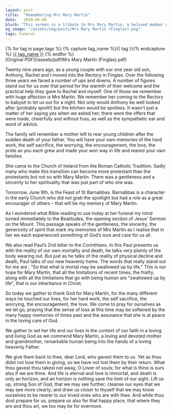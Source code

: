 ```yaml
---
layout: post
title:  "Remembering Mrs Mary Martin"
date:   2010-06-08
blurb: "This sermon is a tribute to Mrs Mary Martin, a beloved member of the Finglas community. It highlights her selflessness, hard work, and spiritual sincerity. The sermon also draws parallels between Mrs Martin's life and the teachings of the Beatitudes, emphasizing her embodiment of God's love and care."
og_image: "/assets/img/posts/Mrs Mary Martin (Finglas).png"
tags: Funeral
---    
```

<div class="tag-pills">
  {% for tag in page.tags %}
    {% capture tag_name %}{{ tag }}{% endcapture %}
    <a href="{{ site.baseurl }}/tag/{{ tag_name }}" class="tag-pill">{{ tag_name }}</a>
  {% endfor %}
</div>
[Original PDF](/assets/pdf/Mrs Mary Martin (Finglas).pdf)

Twenty nine years ago, as a young couple with our one year old son, Anthony, Rachel and I moved into the Rectory in Finglas. Over the following three years we faced a number of ups and downs. A number of figures stand out for us over that period for the warmth of their welcome and the practical help they gave to Rachel and myself. One of those we remember with huge affection is Mrs Martin. We remember her coming to the Rectory to babysit to let us out for a night. Not only would Anthony be well looked after (probably spoilt!) but the kitchen would be spotless. It wasn’t just a matter of her saying yes when we asked her; there were the offers that were made, cheerfully and without fuss, as well as the sympathetic ear and word of advice.

The family will remember a mother left to rear young children after the sudden death of your father. You will have your own memories of the hard work, the self sacrifice, the worrying, the encouragement, the love, the pride as you each grew and made your won way in life and reared your own families.

She came to the Church of Ireland from the Roman Catholic Tradition. Sadly many who make this transition can become more protestant than the protestants but not so with Mary Martin. There was a gentleness and a sincerity to her spirituality that was just part of who she was.

Tomorrow, June 9th, is the Feast of St Barnabbas. Barnabbas is a character in the early Church who did not grab the spotlight but had a role as a great encourager of others – that will be my memory of Mary Martin.

As I wondered what Bible reading to use today at her funeral my mind turned immediately to the Beatitudes, the opening section of Jesus’ Sermon on the Mount. This passage speaks of the gentleness, the sincerity, the generosity of spirit that mark my memories of Mrs Martin as I realise that in her we each experienced something of God’s love and care for us all.

We also read Paul’s 2nd letter to the Corinthians. In this Paul presents us with the reality of our own mortality and death, he talks very plainly of the body wearing out. But just as he talks of the reality of physical decline and death, Paul talks of our new heavenly home. The words that really stand out for me are ; "So that what is mortal may be swallowed up by life." This is our hope for Mary Martin, that all the limitations of recent times, the frailty, along with all the limitations that go with being human are "swallowed up by life", that is our inheritance in Christ.

So today we gather to thank God for Mary Martin, for the many different ways he touched our lives, for her hard work, the self sacrifice, the worrying, the encouragement, the love. We come to pray for ourselves as we let go, praying that the sense of loss at this time may be softened by the many happy memories of times past and the assurance that she is at peace in the loving care of God.

We gather to set her life and our lives in the context of our faith in a loving and living God as we commend Mary Martin, a loving and devoted mother and grandmother, remarkable human being into the hands of a loving heavenly Father.

We give them back to thee, dear Lord, who gavest them to us. Yet as thou didst not lose them in giving, so we have not lost them by their return. What thou gavest thou takest not away, O Lover of souls; for what is thine is ours also if we are thine. And life is eternal and love is immortal, and death is only an horizon, and an horizon is nothing save the limit of our sight. Lift us up, strong Son of God, that we may see further; cleanse our eyes that we may see more clearly; and draw us closer to thyself that we may know ourselves to be nearer to our loved ones who are with thee. And while thou dost prepare for us, prepare us also for that happy place, that where they are and thou art, we too may be for evermore.
